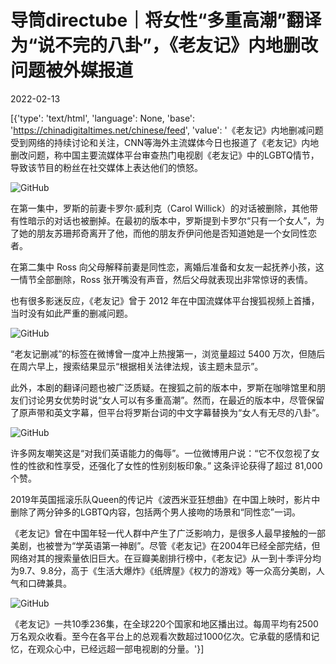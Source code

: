 # 导筒directube｜将女性“多重高潮”翻译为“说不完的八卦”，《老友记》内地删改问题被外媒报道

2022-02-13

[{'type': 'text/html', 'language': None, 'base': 'https://chinadigitaltimes.net/chinese/feed', 'value': '《老友记》内地删减问题受到网络的持续讨论和关注，CNN等海外主流媒体今日也报道了《老友记》内地删改问题，称中国主要流媒体平台审查热门电视剧《老友记》中的LGBTQ情节，导致该节目的粉丝在社交媒体上表达他们的愤怒。

![GitHub](https://chinadigitaltimes.net/chinese/files/2022/02/post-676856-6207fc5041c19.png)

在第一集中，罗斯的前妻卡罗尔·威利克（Carol Willick）的对话被删除，其他带有性暗示的对话也被删掉。在最初的版本中，罗斯提到卡罗尔“只有一个女人”，为了她的朋友苏珊邦奇离开了他，而他的朋友乔伊问他是否知道她是一个女同性恋者。

在第二集中 Ross 向父母解释前妻是同性恋，离婚后准备和女友一起抚养小孩，这一情节全部删除，Ross 张开嘴没有声音，然后父母就表现出非常惊讶的表情。

也有很多影迷反应，《老友记》曾于 2012 年在中国流媒体平台搜狐视频上首播，当时没有如此严重的删减问题。

![GitHub](https://chinadigitaltimes.net/chinese/files/2022/02/post-676856-6207fc504a12a.png)

“老友记删减”的标签在微博曾一度冲上热搜第一，浏览量超过 5400 万次，但随后在周六早上，搜索结果显示“根据相关法律法规，该主题未显示”。

此外，本剧的翻译问题也被广泛质疑。在搜狐之前的版本中，罗斯在咖啡馆里和朋友们讨论男女优势时说“女人可以有多重高潮”。然而，在最近的版本中，尽管保留了原声带和英文字幕，但平台将罗斯台词的中文字幕替换为“女人有无尽的八卦”。

![GitHub](https://chinadigitaltimes.net/chinese/files/2022/02/post-676856-6207fc50516ed.)

许多网友嘲笑这是“对我们英语能力的侮辱”。一位微博用户说：“它不仅忽视了女性的性欲和性享受，还强化了女性的性别刻板印象。” 这条评论获得了超过 81,000 个赞。

2019年英国摇滚乐队Queen的传记片《波西米亚狂想曲》在中国上映时，影片中删除了两分钟多的LGBTQ内容，包括两个男人接吻的场景和“同性恋”一词。

《老友记》曾在中国年轻一代人群中产生了广泛影响力，是很多人最早接触的一部美剧，也被誉为“学英语第一神剧”。尽管《老友记》在2004年已经全部完结，但网络对其的搜索量依旧巨大。在豆瓣美剧排行榜中，《老友记》从一到十季评分均为9.7、9.8分，高于《生活大爆炸》《纸牌屋》《权力的游戏》等一众高分美剧，人气和口碑兼具。

![GitHub](https://chinadigitaltimes.net/chinese/files/2022/02/post-676856-6207fc505ccad.)

《老友记》一共10季236集，在全球220个国家和地区播出过。每周平均有2500万名观众收看。至今在各平台上的总观看次数超过1000亿次。它承载的感情和记忆，在观众心中，已经远超一部电视剧的分量。'}]